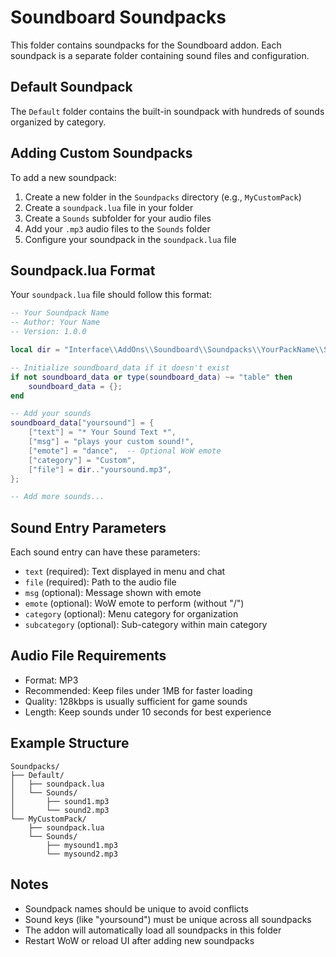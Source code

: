 # Soundboard Soundpacks

This folder contains soundpacks for the Soundboard addon. Each soundpack is a separate folder containing sound files and configuration.

## Default Soundpack

The `Default` folder contains the built-in soundpack with hundreds of sounds organized by category.

## Adding Custom Soundpacks

To add a new soundpack:

1. Create a new folder in the `Soundpacks` directory (e.g., `MyCustomPack`)
2. Create a `soundpack.lua` file in your folder
3. Create a `Sounds` subfolder for your audio files
4. Add your `.mp3` audio files to the `Sounds` folder
5. Configure your soundpack in the `soundpack.lua` file

## Soundpack.lua Format

Your `soundpack.lua` file should follow this format:

```lua
-- Your Soundpack Name
-- Author: Your Name
-- Version: 1.0.0

local dir = "Interface\\AddOns\\Soundboard\\Soundpacks\\YourPackName\\Sounds\\";

-- Initialize soundboard_data if it doesn't exist
if not soundboard_data or type(soundboard_data) ~= "table" then
    soundboard_data = {};
end

-- Add your sounds
soundboard_data["yoursound"] = {
    ["text"] = "* Your Sound Text *",
    ["msg"] = "plays your custom sound!",
    ["emote"] = "dance",  -- Optional WoW emote
    ["category"] = "Custom",
    ["file"] = dir.."yoursound.mp3",
};

-- Add more sounds...
```

## Sound Entry Parameters

Each sound entry can have these parameters:

- `text` (required): Text displayed in menu and chat
- `file` (required): Path to the audio file
- `msg` (optional): Message shown with emote
- `emote` (optional): WoW emote to perform (without "/")
- `category` (optional): Menu category for organization
- `subcategory` (optional): Sub-category within main category

## Audio File Requirements

- Format: MP3
- Recommended: Keep files under 1MB for faster loading
- Quality: 128kbps is usually sufficient for game sounds
- Length: Keep sounds under 10 seconds for best experience

## Example Structure

```
Soundpacks/
├── Default/
│   ├── soundpack.lua
│   └── Sounds/
│       ├── sound1.mp3
│       └── sound2.mp3
└── MyCustomPack/
    ├── soundpack.lua
    └── Sounds/
        ├── mysound1.mp3
        └── mysound2.mp3
```

## Notes

- Soundpack names should be unique to avoid conflicts
- Sound keys (like "yoursound") must be unique across all soundpacks
- The addon will automatically load all soundpacks in this folder
- Restart WoW or reload UI after adding new soundpacks

